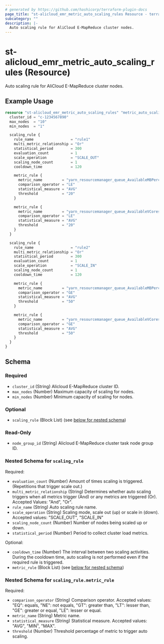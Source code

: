 ```yaml
---
# generated by https://github.com/hashicorp/terraform-plugin-docs
page_title: "st-alicloud_emr_metric_auto_scaling_rules Resource - terraform-provider-st-alicloud"
subcategory: ""
description: |-
  Auto scaling rule for AliCloud E-MapReduce cluster nodes.
---
```


# st-alicloud_emr_metric_auto_scaling_rules (Resource)

Auto scaling rule for AliCloud E-MapReduce cluster nodes.

## Example Usage

```terraform
resource "st-alicloud_emr_metric_auto_scaling_rules" "metric_auto_scaling" {
  cluster_id = "c-1234567890"
  max_nodes  = "10"
  min_nodes  = "1"

  scaling_rule {
    rule_name                 = "rule1"
    multi_metric_relationship = "Or"
    statistical_period        = 300
    evaluation_count          = 1
    scale_operation           = "SCALE_OUT"
    scaling_node_count        = 1
    cooldown_time             = 120

    metric_rule {
      metric_name         = "yarn_resourcemanager_queue_AvailableMBPercentage"
      comparison_operator = "LE"
      statistical_measure = "AVG"
      threshold           = "20"
    }

    metric_rule {
      metric_name         = "yarn_resourcemanager_queue_AvailableVCoresPercentage"
      comparison_operator = "LE"
      statistical_measure = "AVG"
      threshold           = "20"
    }
  }

  scaling_rule {
    rule_name                 = "rule2"
    multi_metric_relationship = "Or"
    statistical_period        = 300
    evaluation_count          = 1
    scale_operation           = "SCALE_IN"
    scaling_node_count        = 1
    cooldown_time             = 120

    metric_rule {
      metric_name         = "yarn_resourcemanager_queue_AvailableMBPercentage"
      comparison_operator = "GE"
      statistical_measure = "AVG"
      threshold           = "50"
    }

    metric_rule {
      metric_name         = "yarn_resourcemanager_queue_AvailableVCoresPercentage"
      comparison_operator = "GE"
      statistical_measure = "AVG"
      threshold           = "50"
    }
  }
}
```

<!-- schema generated by tfplugindocs -->
## Schema

### Required

- `cluster_id` (String) Alicloud E-MapReduce cluster ID.
- `max_nodes` (Number) Maximum capacity of scaling for nodes.
- `min_nodes` (Number) Minimum capacity of scaling for nodes.

### Optional

- `scaling_rule` (Block List) (see [below for nested schema](#nestedblock--scaling_rule))

### Read-Only

- `node_group_id` (String) Alicloud E-MapReduce cluster task node group ID.

<a id="nestedblock--scaling_rule"></a>
### Nested Schema for `scaling_rule`

Required:

- `evaluation_count` (Number) Amount of times scaling is triggered. (Repetitions that trigger scale out.)
- `multi_metric_relationship` (String) Determines whether auto scaling triggers when all metrics trigger (And) or any metrics are triggered (Or). Accepted Values: "And", "Or".
- `rule_name` (String) Auto scaling rule name.
- `scale_operation` (String) Scaling mode, scale out (up) or scale in (down). Accepted values: "SCALE_OUT", "SCALE_IN"
- `scaling_node_count` (Number) Number of nodes being scaled up or down.
- `statistical_period` (Number) Period to collect cluster load metrics.

Optional:

- `cooldown_time` (Number) The interval between two scaling activities. During the cooldown time, auto scaling is not performed even if the required rule is triggered.
- `metric_rule` (Block List) (see [below for nested schema](#nestedblock--scaling_rule--metric_rule))

<a id="nestedblock--scaling_rule--metric_rule"></a>
### Nested Schema for `scaling_rule.metric_rule`

Required:

- `comparison_operator` (String) Comparison operator. Accepted values: "EQ": equals, "NE": not equals, "GT": greater than, "LT": lesser than, "GE": greater or equal, "LE": lesser or equal.
- `metric_name` (String) Metric name.
- `statistical_measure` (String) Statistical measure. Accepted values: "AVG", "MIN", "MAX".
- `threshold` (Number) Threshold percentage of metric to trigger auto scaling.
